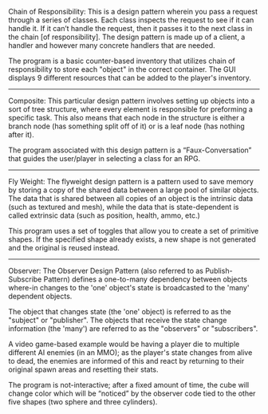 Chain of Responsibility:
This is a design pattern wherein you pass a request through a series of classes. Each class inspects the request
to see if it can handle it. If it can’t handle the request, then it passes it to the next class in the chain [of responsibility].
The design pattern is made up of a client, a handler and however many concrete handlers that are needed. 

The program is a basic counter-based inventory that utilizes chain of responsibility to store each "object" in the correct container.
The GUI displays 9 different resources that can be added to the player's inventory.
_____________________________________________________________________________________________________________________________________
Composite:
This particular design pattern involves setting up objects into a sort of tree structure, where every element is responsible
for preforming a specific task. This also means that each node in the structure is either a branch node 
(has something split off of it) or is a leaf node (has nothing after it).

The program associated with this design pattern is a “Faux-Conversation” that guides the user/player in selecting a class for an RPG. 
_____________________________________________________________________________________________________________________________________
Fly Weight:
The flyweight design pattern is a pattern used to save memory by storing a copy of the shared data between
a large pool of similar objects. The data that is shared between all copies of an object is the intrinsic data (such
as textured and mesh), while the data that is state-dependent is called extrinsic data (such as position, 
health, ammo, etc.)

This program uses a set of toggles that allow you to create a set of primitive shapes. 
If the specified shape already exists, a new shape is not generated and the original is reused instead.
_____________________________________________________________________________________________________________________________________
Observer:
The Observer Design Pattern (also referred to as Publish-Subscribe Pattern) defines a one-to-many 
dependency between objects where-in changes to the 'one' object's state is broadcasted to the 'many' 
dependent objects.  

The object that changes state (the 'one' object) is referred to as the "subject" or "publisher". The objects 
that receive the state change information (the 'many') are referred to as the "observers" or "subscribers".

A video game-based example would be having a player die to multiple different AI enemies (in an MMO);
as the player's state changes from alive to dead, the enemies are informed of this and react by returning
to their original spawn areas and resetting their stats.

The program is not-interactive; after a fixed amount of time, the cube will change color which will 
be “noticed” by the observer code tied to the other five shapes (two sphere and three cylinders).

